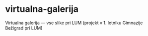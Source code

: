 # virtualna-galerija
Virtualna galerija — vse slike pri LUM (projekt v 1. letniku Gimnazije Bežigrad pri LUM) 
